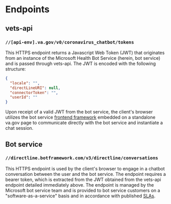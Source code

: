 # Endpoints

## vets-api

### `//[api-env].va.gov/v0/coronavirus_chatbot/tokens`
This HTTPS endpoint returns a Javascript Web Token (JWT) that originates from an instance of the Microsoft Health Bot Service (herein, bot service) and is passed through vets-api. The JWT is encoded with the following structure:

```json
{
  "locale": "",
  "directLineURI": null,
  "connectorToken": "",
  "userId": ""
}
```

Upon receipt of a valid JWT from the bot service, the client's browser utilizes the bot service [frontend framework](https://github.com/Microsoft/botbuilder-js) embedded on a standalone va.gov page to communicate directly with the bot service and instantiate a chat session.

## Bot service

### `//directline.botframework.com/v3/directline/conversations`
This HTTPS endpoint is used by the client's browser to engage in a chatbot conversation between the user and the bot service. The endpoint requires a bearer token, which is extracted from the JWT obtained from the vets-api endpoint detailed immediately above. The endpoint is managed by the Microsoft bot service team and is provided to bot service customers on a "software-as-a-service" basis and in accordance with published [SLAs](https://azure.microsoft.com/en-us/support/legal/sla/bot-service/v1_0/).
